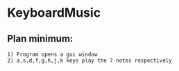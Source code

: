 # KeyboardMusic
## Plan minimum:
    1) Program opens a gui window
    2) a,s,d,f,g,h,j,k keys play the 7 notes respectively
